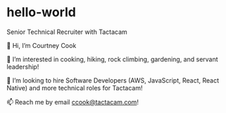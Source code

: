 # hello-world
Senior Technical Recruiter with Tactacam

👋 Hi, I’m Courtney Cook

👀 I’m interested in cooking, hiking, rock climbing, gardening, and servant leadership!

💞️ I’m looking to hire Software Developers (AWS, JavaScript, React, React Native) and more technical roles for Tactacam!

📫 Reach me by email ccook@tactacam.com! 

